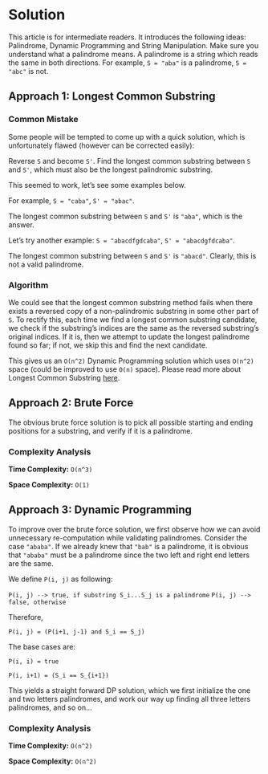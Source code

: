 # Solution

This article is for intermediate readers. It introduces the following ideas: Palindrome, Dynamic Programming and String Manipulation. Make sure you understand what a palindrome means. A palindrome is a string which reads the same in both directions. For example, `S = "aba"` is a palindrome, `S = "abc"` is not.

## Approach 1: Longest Common Substring

### Common Mistake

Some people will be tempted to come up with a quick solution, which is unfortunately flawed (however can be corrected easily):

Reverse `S` and become `S'`. Find the longest common substring between `S` and `S'`, which must also be the longest palindromic substring.

This seemed to work, let’s see some examples below.

For example, `S = "caba"`, `S' = "abac"`.

The longest common substring between `S` and `S'` is `"aba"`, which is the answer.

Let’s try another example: `S = "abacdfgdcaba"`, `S' = "abacdgfdcaba"`.

The longest common substring between `S` and `S'` is `"abacd"`. Clearly, this is not a valid palindrome.

### Algorithm

We could see that the longest common substring method fails when there exists a reversed copy of a non-palindromic substring in some other part of `S`. To rectify this, each time we find a longest common substring candidate, we check if the substring’s indices are the same as the reversed substring’s original indices. If it is, then we attempt to update the longest palindrome found so far; if not, we skip this and find the next candidate.

This gives us an `O(n^2)` Dynamic Programming solution which uses `O(n^2)` space (could be improved to use `O(n)` space). Please read more about Longest Common Substring [here](http://en.wikipedia.org/wiki/Longest_common_substring).

## Approach 2: Brute Force

The obvious brute force solution is to pick all possible starting and ending positions for a substring, and verify if it is a palindrome.

### Complexity Analysis

**Time Complexity:** `O(n^3)`

**Space Complexity:** `O(1)`

## Approach 3: Dynamic Programming

To improve over the brute force solution, we first observe how we can avoid unnecessary re-computation while validating palindromes. Consider the case `"ababa"`. If we already knew that `"bab"` is a palindrome, it is obvious that `"ababa"` must be a palindrome since the two left and right end letters are the same.

We define `P(i, j)` as following:

`P(i, j) --> true, if substring S_i...S_j is a palindrome`
`P(i, j) --> false, otherwise`

Therefore,

`P(i, j) = (P(i+1, j-1) and S_i == S_j)`

The base cases are:

`P(i, i) = true`

`P(i, i+1) = (S_i == S_{i+1})`

This yields a straight forward DP solution, which we first initialize the one and two letters palindromes, and work our way up finding all three letters palindromes, and so on...

### Complexity Analysis

**Time Complexity:** `O(n^2)`

**Space Complexity:** `O(n^2)`
